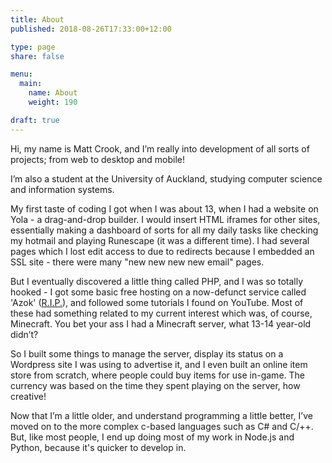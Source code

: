 ```yaml
---
title: About
published: 2018-08-26T17:33:00+12:00

type: page
share: false

menu:
  main:
    name: About
    weight: 190

draft: true
---
```


Hi, my name is Matt Crook, and I’m really into development of all sorts of projects; from web to desktop and mobile!

I’m also a student at the University of Auckland, studying computer science and information systems.

My first taste of coding I got when I was about 13, when I had a website on Yola - a drag-and-drop builder. I would insert HTML iframes for other sites, essentially making a dashboard of sorts for all my daily tasks like checking my hotmail and playing Runescape (it was a different time). I had several pages which I lost edit access to due to redirects because I embedded an SSL site - there were many "new new new new email" pages.

But I eventually discovered a little thing called PHP, and I was so totally hooked - I got some basic free hosting on a now-defunct service called 'Azok' ([R.I.P.](https://web.archive.org/web/20120212022309/http://azok.org:80/)), and followed some tutorials I found on YouTube. Most of these had something related to my current interest which was, of course, Minecraft. You bet your ass I had a Minecraft server, what 13-14 year-old didn’t?

So I built some things to manage the server, display its status on a Wordpress site I was using to advertise it, and I even built an online item store from scratch, where people could buy items for use in-game. The currency was based on the time they spent playing on the server, how creative!

Now that I’m a little older, and understand programming a little better, I’ve moved on to the more complex c-based languages such as C# and C/++. But, like most people, I end up doing most of my work in Node.js and Python, because it's quicker to develop in.
